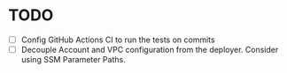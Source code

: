 # TODO
  * [ ] Config GitHub Actions CI to run the tests on commits
  * [ ] Decouple Account and VPC configuration from the deployer. Consider using SSM Parameter Paths.
